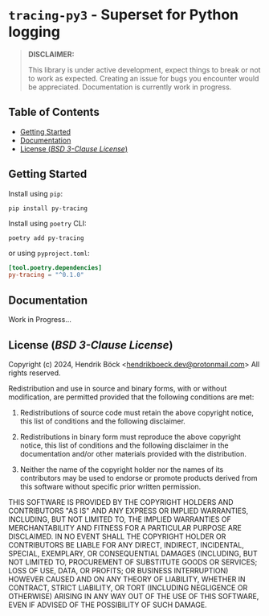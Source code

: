 # `tracing-py3` - Superset for Python logging

> **DISCLAIMER:**
>
> This library is under active development, expect things to break or not to work as expected.
> Creating an issue for bugs you encounter would be appreciated. Documentation is currently work in
> progress.

## Table of Contents

- [Getting Started](#getting-started)
- [Documentation](#documentation)
- [License (_BSD 3-Clause License_)](#license-bsd-3-clause-license)

## Getting Started

Install using `pip`:

```
pip install py-tracing
```

Install using `poetry` CLI:

```
poetry add py-tracing
```

or using `pyproject.toml`:

```toml
[tool.poetry.dependencies]
py-tracing = "^0.1.0"
```


## Documentation

Work in Progress...


## License (_BSD 3-Clause License_)

Copyright (c) 2024, Hendrik Böck <<hendrikboeck.dev@protonmail.com>>
All rights reserved.

Redistribution and use in source and binary forms, with or without
modification, are permitted provided that the following conditions are met:

1. Redistributions of source code must retain the above copyright notice, this
list of conditions and the following disclaimer.

2. Redistributions in binary form must reproduce the above copyright notice,
this list of conditions and the following disclaimer in the documentation
and/or other materials provided with the distribution.

3. Neither the name of the copyright holder nor the names of its contributors
may be used to endorse or promote products derived from this software without
specific prior written permission.

THIS SOFTWARE IS PROVIDED BY THE COPYRIGHT HOLDERS AND CONTRIBUTORS "AS IS" AND
ANY EXPRESS OR IMPLIED WARRANTIES, INCLUDING, BUT NOT LIMITED TO, THE IMPLIED
WARRANTIES OF MERCHANTABILITY AND FITNESS FOR A PARTICULAR PURPOSE ARE
DISCLAIMED. IN NO EVENT SHALL THE COPYRIGHT HOLDER OR CONTRIBUTORS BE LIABLE
FOR ANY DIRECT, INDIRECT, INCIDENTAL, SPECIAL, EXEMPLARY, OR CONSEQUENTIAL
DAMAGES (INCLUDING, BUT NOT LIMITED TO, PROCUREMENT OF SUBSTITUTE GOODS OR
SERVICES; LOSS OF USE, DATA, OR PROFITS; OR BUSINESS INTERRUPTION) HOWEVER
CAUSED AND ON ANY THEORY OF LIABILITY, WHETHER IN CONTRACT, STRICT LIABILITY,
OR TORT (INCLUDING NEGLIGENCE OR OTHERWISE) ARISING IN ANY WAY OUT OF THE USE
OF THIS SOFTWARE, EVEN IF ADVISED OF THE POSSIBILITY OF SUCH DAMAGE.